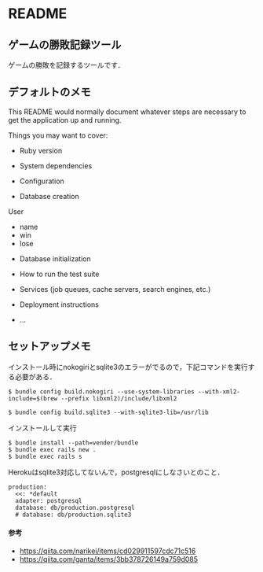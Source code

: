# README

## ゲームの勝敗記録ツール
ゲームの勝敗を記録するツールです．




## デフォルトのメモ

This README would normally document whatever steps are necessary to get the
application up and running.

Things you may want to cover:

* Ruby version

* System dependencies

* Configuration

* Database creation

User
  - name
  - win
  - lose

* Database initialization

* How to run the test suite

* Services (job queues, cache servers, search engines, etc.)

* Deployment instructions

* ...




## セットアップメモ

インストール時にnokogiriとsqlite3のエラーがでるので，下記コマンドを実行する必要がある．
```
$ bundle config build.nokogiri --use-system-libraries --with-xml2-include=$(brew --prefix libxml2)/include/libxml2

$ bundle config build.sqlite3 --with-sqlite3-lib=/usr/lib
```

インストールして実行
```
$ bundle install --path=vender/bundle 
$ bundle exec rails new .
$ bundle exec rails s 
```

Herokuはsqlite3対応してないんで，postgresqlにしなさいとのこと．
```
production:
  <<: *default
  adapter: postgresql
  database: db/production.postgresql
  # database: db/production.sqlite3
```


#### 参考
- https://qiita.com/narikei/items/cd029911597cdc71c516
- https://qiita.com/ganta/items/3bb378726149a759d085
